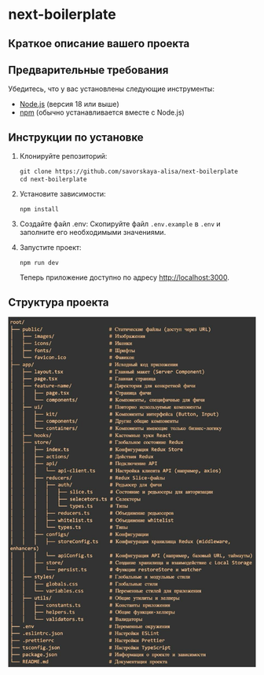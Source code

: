 # next-boilerplate

## Краткое описание вашего проекта

## Предварительные требования

Убедитесь, что у вас установлены следующие инструменты:

- [Node.js](https://nodejs.org/) (версия 18 или выше)
- [npm](https://www.npmjs.com/get-npm) (обычно устанавливается вместе с Node.js)

## Инструкции по установке

1. Клонируйте репозиторий:

   ```
   git clone https://github.com/savorskaya-alisa/next-boilerplate
   cd next-boilerplate
   ```

2. Установите зависимости:

   ```
   npm install
   ```

3. Создайте файл .env:
   Скопируйте файл `.env.example` в `.env` и заполните его необходимыми значениями.

4. Запустите проект:
   ```
   npm run dev
   ```
   Теперь приложение доступно по адресу [http://localhost:3000](http://localhost:3000).

## Структура проекта

![alt text](https://github.com/savorskaya-alisa/next-boilerplate/blob/main/docs/images/img.jpg?raw=true)